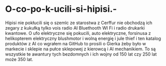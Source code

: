 # O-co-po-k-ucili-si-hipisi.-
Hipisi nie pokłucili się o szemlc ze starostwa z Cerffur nie obchodzą ich zegary z kukułką tylko vois radio AI Bluethooth WI Fi i radio drukarki kwantowe. O ufo elektryczne się pokucili, auto elektryczne, forsinusa z helikopterem elektryczny blushmotor i wolną energię i jule thief i ten katalog produktów z AI co wgrałem na GitHub to prosili o Gierka żeby było w markecie i sklepie na pułce sklepowej z kierowcą i AI mechanikiem. To są wszystkie te awantury tych bezdomnych i ich wojny od 150 lat czy 250 lat może 350 lat.  
